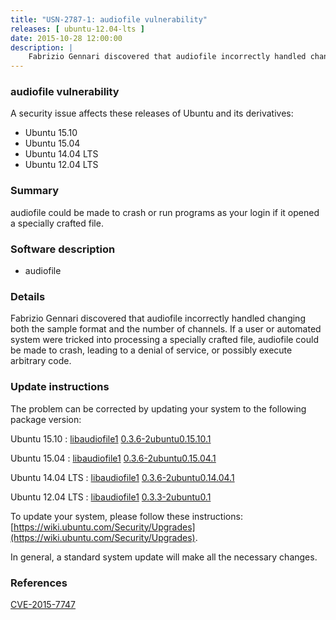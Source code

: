 ```yaml
---
title: "USN-2787-1: audiofile vulnerability"
releases: [ ubuntu-12.04-lts ]
date: 2015-10-28 12:00:00
description: |
    Fabrizio Gennari discovered that audiofile incorrectly handled changing both the sample format and the number of channels. If a user or automated system were tricked into processing a specially crafted file, audiofile could be made to crash, leading to a denial of service, or possibly execute arbitrary code. 
--- 
```

 
### audiofile vulnerability

A security issue affects these releases of Ubuntu and its derivatives:

* Ubuntu 15.10
* Ubuntu 15.04
* Ubuntu 14.04 LTS
* Ubuntu 12.04 LTS

### Summary

audiofile could be made to crash or run programs as your login if it opened a specially crafted file.

### Software description

* audiofile 

### Details

Fabrizio Gennari discovered that audiofile incorrectly handled changing both the sample format and the number of channels. If a user or automated system were tricked into processing a specially crafted file, audiofile could be made to crash, leading to a denial of service, or possibly execute arbitrary code. 

### Update instructions

The problem can be corrected by updating your system to the following package version:

Ubuntu 15.10
 : [libaudiofile1](https://launchpad.net/ubuntu/+source/audiofile) <span> [0.3.6-2ubuntu0.15.10.1](https://launchpad.net/ubuntu/+source/audiofile/0.3.6-2ubuntu0.15.10.1) </span> 

Ubuntu 15.04
 : [libaudiofile1](https://launchpad.net/ubuntu/+source/audiofile) <span> [0.3.6-2ubuntu0.15.04.1](https://launchpad.net/ubuntu/+source/audiofile/0.3.6-2ubuntu0.15.04.1) </span> 

Ubuntu 14.04 LTS
 : [libaudiofile1](https://launchpad.net/ubuntu/+source/audiofile) <span> [0.3.6-2ubuntu0.14.04.1](https://launchpad.net/ubuntu/+source/audiofile/0.3.6-2ubuntu0.14.04.1) </span> 

Ubuntu 12.04 LTS
 : [libaudiofile1](https://launchpad.net/ubuntu/+source/audiofile) <span> [0.3.3-2ubuntu0.1](https://launchpad.net/ubuntu/+source/audiofile/0.3.3-2ubuntu0.1) </span> 

To update your system, please follow these instructions: [https://wiki.ubuntu.com/Security/Upgrades](https://wiki.ubuntu.com/Security/Upgrades).

In general, a standard system update will make all the necessary changes. 

### References

 [CVE-2015-7747](http://people.ubuntu.com/~ubuntu-security/cve/CVE-2015-7747)
 
